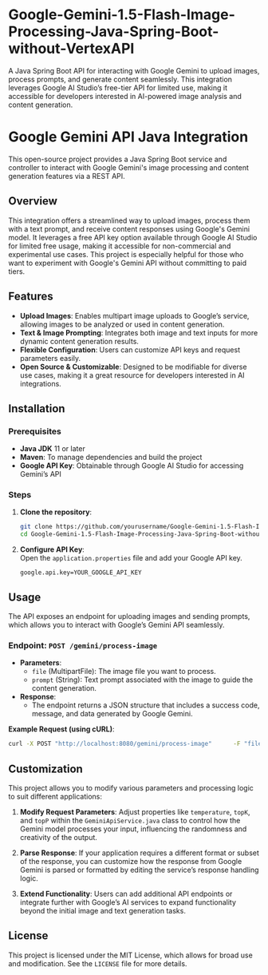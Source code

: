 # Google-Gemini-1.5-Flash-Image-Processing-Java-Spring-Boot-without-VertexAPI
A Java Spring Boot API for interacting with Google Gemini to upload images, process prompts, and generate content seamlessly. This integration leverages Google AI Studio’s free-tier API for limited use, making it accessible for developers interested in AI-powered image analysis and content generation.


# Google Gemini API Java Integration

This open-source project provides a Java Spring Boot service and controller to interact with Google Gemini's image processing and content generation features via a REST API.

## Overview

This integration offers a streamlined way to upload images, process them with a text prompt, and receive content responses using Google's Gemini model. It leverages a free API key option available through Google AI Studio for limited free usage, making it accessible for non-commercial and experimental use cases. This project is especially helpful for those who want to experiment with Google's Gemini API without committing to paid tiers.

## Features

- **Upload Images**: Enables multipart image uploads to Google’s service, allowing images to be analyzed or used in content generation.
- **Text & Image Prompting**: Integrates both image and text inputs for more dynamic content generation results.
- **Flexible Configuration**: Users can customize API keys and request parameters easily.
- **Open Source & Customizable**: Designed to be modifiable for diverse use cases, making it a great resource for developers interested in AI integrations.

## Installation

### Prerequisites

- **Java JDK** 11 or later
- **Maven**: To manage dependencies and build the project
- **Google API Key**: Obtainable through Google AI Studio for accessing Gemini’s API

### Steps

1. **Clone the repository**:

   ```bash
   git clone https://github.com/yourusername/Google-Gemini-1.5-Flash-Image-Processing-Java-Spring-Boot-without-VertexAPI.git
   cd Google-Gemini-1.5-Flash-Image-Processing-Java-Spring-Boot-without-VertexAPI
   ```

2. **Configure API Key**:  
   Open the `application.properties` file and add your Google API key.
   ```properties
   google.api.key=YOUR_GOOGLE_API_KEY
   ```


## Usage

The API exposes an endpoint for uploading images and sending prompts, which allows you to interact with Google’s Gemini API seamlessly.

### Endpoint: `POST /gemini/process-image`

- **Parameters**:
    - `file` (MultipartFile): The image file you want to process.
    - `prompt` (String): Text prompt associated with the image to guide the content generation.
- **Response**:
    - The endpoint returns a JSON structure that includes a success code, message, and data generated by Google Gemini.

**Example Request (using cURL)**:
```bash
curl -X POST "http://localhost:8080/gemini/process-image"      -F "file=@/path/to/your/image.jpg"      -F "prompt=Describe the content of this image."
```

## Customization

This project allows you to modify various parameters and processing logic to suit different applications:

1. **Modify Request Parameters**:
   Adjust properties like `temperature`, `topK`, and `topP` within the `GeminiApiService.java` class to control how the Gemini model processes your input, influencing the randomness and creativity of the output.

2. **Parse Response**:
   If your application requires a different format or subset of the response, you can customize how the response from Google Gemini is parsed or formatted by editing the service’s response handling logic.

3. **Extend Functionality**:
   Users can add additional API endpoints or integrate further with Google’s AI services to expand functionality beyond the initial image and text generation tasks.

## License

This project is licensed under the MIT License, which allows for broad use and modification. See the `LICENSE` file for more details.
